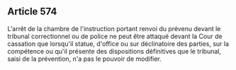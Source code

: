 Article 574
----
L'arrêt de la chambre de l'instruction portant renvoi du prévenu devant le
tribunal correctionnel ou de police ne peut être attaqué devant la Cour de
cassation que lorsqu'il statue, d'office ou sur déclinatoire des parties, sur la
compétence ou qu'il présente des dispositions définitives que le tribunal, saisi
de la prévention, n'a pas le pouvoir de modifier.
